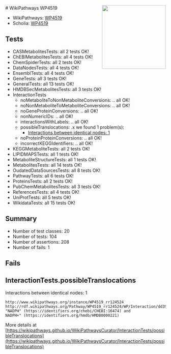 <img style="float: right; width: 200px" src="https://upload.wikimedia.org/wikipedia/commons/thumb/8/83/Wplogo_with_text_500.png/640px-Wplogo_with_text_500.png" />
# WikiPathways WP4519

* WikiPathways: [WP4519](https://wikipathways.org/pathways/WP4519)
* Scholia: [WP4519](https://scholia.toolforge.org/wikipathways/WP4519)
## Tests
* CASMetabolitesTests: all 2 tests OK!
* ChEBIMetabolitesTests: all 4 tests OK!
* ChemSpiderTests: all 2 tests OK!
* DataNodesTests: all 4 tests OK!
* EnsemblTests: all 4 tests OK!
* GeneTests: all 3 tests OK!
* GeneralTests: all 13 tests OK!
* HMDBSecMetabolitesTests: all 3 tests OK!
* InteractionTests
    * noMetaboliteToNonMetaboliteConversions: .. all OK!
    * noNonMetaboliteToMetaboliteConversions: .. all OK!
    * noGeneProteinConversions: .. all OK!
    * nonNumericIDs: .. all OK!
    * interactionsWithLabels: .. all OK!
    * possibleTranslocations: .x we found 1 problem(s):
        * [Interactions between identical nodes: 1](#1c118206)
    * noProteinProteinConversions: .. all OK!
    * incorrectKEGGIdentifiers: .. all OK!
* KEGGMetaboliteTests: all 2 tests OK!
* LIPIDMAPSTests: all 1 tests OK!
* MetaboliteStructureTests: all 1 tests OK!
* MetabolitesTests: all 14 tests OK!
* OudatedDataSourcesTests: all 8 tests OK!
* PathwayTests: all 6 tests OK!
* ProteinsTests: all 2 tests OK!
* PubChemMetabolitesTests: all 3 tests OK!
* ReferencesTests: all 4 tests OK!
* UniProtTests: all 5 tests OK!
* WikidataTests: all 15 tests OK!


## Summary

* Number of test classes: 20
* Number of tests: 104
* Number of assertions: 208
* Number of fails: 1

## Fails

<a name="1c118206" />

## InteractionTests.possibleTranslocations

Interactions between identical nodes: 1
```
http://www.wikipathways.org/instance/WP4519_rr124524 http://rdf.wikipathways.org/Pathway/WP4519_rr124524/WP/Interaction/dd390 "NADPH" (https://identifiers.org/chebi/CHEBI:16474) and 
NADPH+" (https://identifiers.org/hmdb/HMDB0000221)
```

More details at [https://wikipathways.github.io/WikiPathwaysCurator/InteractionTests/possibleTranslocations](https://wikipathways.github.io/WikiPathwaysCurator/InteractionTests/possibleTranslocations)

